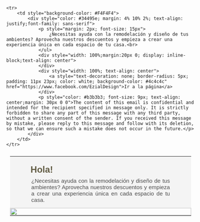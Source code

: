 <table style="max-width: 600px; padding: 10px; margin:0 auto; border-collapse: collapse;">
	<tr>
		<td style="background-color: #ecf0f1; text-align: left; padding: 0">
			</a>
		</td>
	</tr>
  		<td style="background-color: #F4F4F4">
			<div style="color: #4c4c4c; margin: 4% 10% 2%; text-align: justify;font-family: sans-serif">
				<h2 style="color: #625C44; margin: 0 0 7px">Hola!</h2>
				<p style="margin: 2px; font-size: 15px">
					¿Necesitas ayuda con la remodelación y diseño de tus ambientes? Aprovecha nuestros descuentos y empieza a crear una experiencia única en cada espacio de tu casa.<br>
         </ul>
	<tr>
		<td style="padding: 0">
			<img style="padding: 0; display: block" src="https://i.postimg.cc/6pYSrg73/SERVICIOS-DE-DISE-O.png" width="100%">
		</td>
	</tr>

	<tr>
		<td style="background-color: #F4F4F4">
			<div style="color: #34495e; margin: 4% 10% 2%; text-align: justify;font-family: sans-serif">
				<p style="margin: 2px; font-size: 15px">
					¿Necesitas ayuda con la remodelación y diseño de tus ambientes? Aprovecha nuestros descuentos y empieza a crear una experiencia única en cada espacio de tu casa.<br>
				</ul>
				<div style="width: 100%;margin:20px 0; display: inline-block;text-align: center">
				</div>
				<div style="width: 100%; text-align: center">
					<a style="text-decoration: none; border-radius: 5px; padding: 11px 23px; color: white; background-color: #4c4c4c" href="https://www.facebook.com/EzialDesign">Ir a la página</a>	
				</div>
				<p style="color: #b3b3b3; font-size: 9px; text-align: center;margin: 30px 0 0">The content of this email is confidential and intended for the recipient specified in message only. It is strictly forbidden to share any part of this message with any third party, without a written consent of the sender. If you received this message by mistake, please reply to this message and follow with its deletion, so that we can ensure such a mistake does not occur in the future.</p>
			</div>
		</td>
	</tr>
</table>
